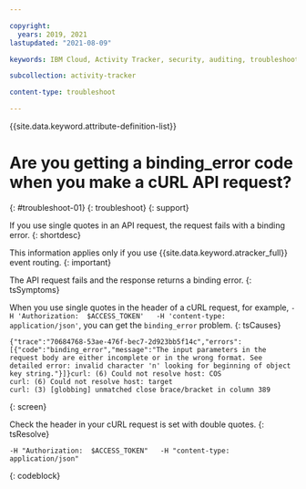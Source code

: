 ```yaml
---

copyright:
  years: 2019, 2021
lastupdated: "2021-08-09"

keywords: IBM Cloud, Activity Tracker, security, auditing, troubleshooting

subcollection: activity-tracker

content-type: troubleshoot

---
```


{{site.data.keyword.attribute-definition-list}}

# Are you getting a binding_error code when you make a cURL API request?
{: #troubleshoot-01}
{: troubleshoot}
{: support} 

If you use single quotes in an API request, the request fails with a binding error. 
{: shortdesc}


This information applies only if you use {{site.data.keyword.atracker_full}} event routing.
{: important}


The API request fails and the response returns a binding error.
{: tsSymptoms}

When you use single quotes in the header of a cURL request, for example, `-H 'Authorization:  $ACCESS_TOKEN'   -H 'content-type: application/json'`, you can get the `binding_error` problem.
{: tsCauses}


```text
{"trace":"70684768-53ae-476f-bec7-2d923bb5f14c","errors":[{"code":"binding_error","message":"The input parameters in the request body are either incomplete or in the wrong format. See detailed error: invalid character 'n' looking for beginning of object key string."}]}curl: (6) Could not resolve host: COS
curl: (6) Could not resolve host: target
curl: (3) [globbing] unmatched close brace/bracket in column 389
```
{: screen}


Check the header in your cURL request is set with double quotes.
{: tsResolve}

```text
-H "Authorization:  $ACCESS_TOKEN"   -H "content-type: application/json"
```
{: codeblock} 


